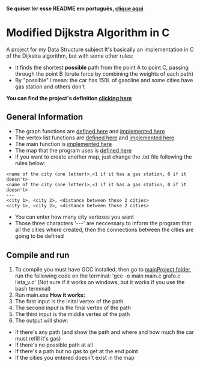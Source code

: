 #### Se quiser ler esse README em português, [clique aqui](/READMEPORT.md)

# Modified Dijkstra Algorithm in C

A project for my Data Structure subject
It's basically an implementation in C of the Dijkstra algorithm, but with some other rules:

- It finds the shortest **possible** path from the point A to point C, passing through the point B (brute force by combining the weights of each path)
- By "possible" i mean: the car has 150L of gasoline and some cities have gas station and others don't

**You can find the project's definition [clicking here](/Project-Definition/Trabalho%20Pr%C3%A1tico.pdf)**

## General Information

- The graph functions are [defined here](/mainProject/grafo.h) and [implemented here](/mainProject/grafo.c)
- The vertex list functions are [defined here](/mainProject/lista_v.h) and [implemented here](/mainProject/lista_v.c)
- The main function is [implemented here](/mainProject/main.c)
- The map that the program uses is [defined here](/mainProject/Mapa.txt)
- If you want to create another map, just change the .txt file following the rules below:

```
<name of the city (one letter)>,<1 if it has a gas station, 0 if it doesn't>
<name of the city (one letter)>,<1 if it has a gas station, 0 if it doesn't>
---
<city 1>, <city 2>, <distance between those 2 cities>
<city 1>, <city 2>, <distance between those 2 cities>
```

- You can enter how many city vertexes you want
- Those three characters '---' are neccessary to inform the program that all the cities where created, then the connections between the cities are going to be defined

## Compile and run

1.  To compile you must have GCC installed, then go to [mainProject folder](/mainProject/), run the following code on the terminal:
    'gcc -o main main.c grafo.c lista_v.c' (Not sure if it works on windows, but it works if you use the bash terminal)
2.  Run main.exe
    **How it works:**
3.  The first input is the inital vertex of the path
4.  The second input is the final vertex of the path
5.  The third input is the middle vertex of the path
6.  The output will show:

- If there's any path (and show the path and where and how much the car must refill it's gas)
- If there's no possible path at all
- If there's a path but no gas to get at the end point
- If the cities you entered doesn't exist in the map
